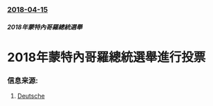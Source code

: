 ### [2018-04-15](/news/2018/04/15/index.md)

##### 2018年蒙特內哥羅總統選舉
# 2018年蒙特內哥羅總統選舉進行投票 




### 信息来源:

1. [Deutsche](http://www.dw.com/en/polls-open-in-montenegro-presidential-election/a-43392228)
